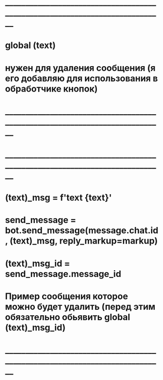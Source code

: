 # ____________________________________________________________________________
# global (text)
# 
# нужен для удаления сообщения (я его добавляю для использования в обработчике кнопок)
# ____________________________________________________________________________

# ____________________________________________________________________________
# (text)_msg = f'text {text}'

# send_message = bot.send_message(message.chat.id, (text)_msg, reply_markup=markup)

# (text)_msg_id = send_message.message_id
# 
# Пример сообщения которое можно будет удалить (перед этим обязательно обьявить global (text)_msg_id)
# ____________________________________________________________________________